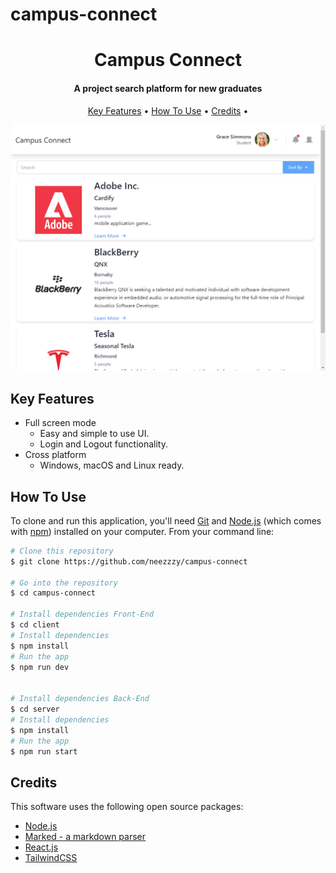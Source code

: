 # campus-connect
<h1 align="center">
  Campus Connect
  <br>
</h1>

<h4 align="center">A project search platform for new graduates</h4>

<p align="center">
  <a href="#key-features">Key Features</a> •
  <a href="#how-to-use">How To Use</a> •
  <a href="#credits">Credits</a> •
</p>

![screenshot](client/src/assets/images/hero.png)

## Key Features

* Full screen mode
  - Easy and simple to use UI.
  - Login and Logout functionality.
* Cross platform
  - Windows, macOS and Linux ready.

## How To Use

To clone and run this application, you'll need [Git](https://git-scm.com) and [Node.js](https://nodejs.org/en/download/) (which comes with [npm](http://npmjs.com)) installed on your computer. From your command line:

```bash
# Clone this repository
$ git clone https://github.com/neezzzy/campus-connect

# Go into the repository
$ cd campus-connect

# Install dependencies Front-End
$ cd client
# Install dependencies
$ npm install
# Run the app
$ npm run dev


# Install dependencies Back-End
$ cd server
# Install dependencies
$ npm install
# Run the app
$ npm run start
```

## Credits

This software uses the following open source packages:

- [Node.js](https://nodejs.org/)
- [Marked - a markdown parser](https://github.com/chjj/marked)
- [React.js](https://reactjs.org/)
- [TailwindCSS](https://tailwindui.com/components?ref=sidebar)
